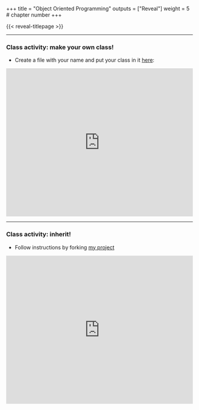 +++
title = "Object Oriented Programming"
outputs = ["Reveal"]
weight = 5 # chapter number
+++

{{< reveal-titlepage >}}
  
---

### Class activity: make your own class!

- Create a file with your name and put your class in it [here](https://repl.it/join/zqoggkyq-cengique):

<iframe height="400px" width="100%" src="https://repl.it/@cengique/objectoriented?lite=true#gunay.py" scrolling="no" frameborder="no" allowtransparency="true" allowfullscreen="true" sandbox="allow-forms allow-pointer-lock allow-popups allow-same-origin allow-scripts allow-modals"></iframe>

---

### Class activity: inherit!

- Follow instructions by forking [my project](https://repl.it/join/ssmlrcgu-cengique)

<iframe height="400px" width="100%" src="https://repl.it/@cengique/objectoriented2?lite=true" scrolling="no" frameborder="no" allowtransparency="true" allowfullscreen="true" sandbox="allow-forms allow-pointer-lock allow-popups allow-same-origin allow-scripts allow-modals"></iframe>
